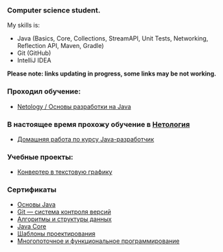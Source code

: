 ### Computer science student.

My skills is:
* Java (Basics, Core, Collections, StreamAPI, Unit Tests, Networking, Reflection API, Maven, Gradle)
* Git (GitHub)
* IntelliJ IDEA

**Please note: links updating in progress, some links may be not working.**

### Проходил обучение:

- [Netology / Основы разработки на Java]()

### В настоящее время прохожу обучение в [Нетология](https://netology.ru/)

- [Домашняя работа по курсу Java-разработчик](./netology_homeworks/README.md)

### Учебные проекты:

- [Конвертер в текстовую графику]()

### Сертификаты

- [Основы Java](./certificates_Netology/certificate.pdf)
- [Git — система контроля версий](./certificates_Netology/certificate-1.pdf)
- [Алгоритмы и структуры данных](./certificates_Netology/certificate-2.pdf)
- [Java Core](./certificates_Netology/certificate-3.pdf)
- [Шаблоны проектирования](./certificates_Netology/certificate-4.pdf)
- [Многопоточное и функциональное программирование](./certificates_Netology/certificate-5.pdf)


